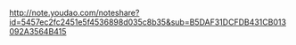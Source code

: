 http://note.youdao.com/noteshare?id=5457ec2fc2451e5f4536898d035c8b35&sub=B5DAF31DCFDB431CB013092A3564B415
